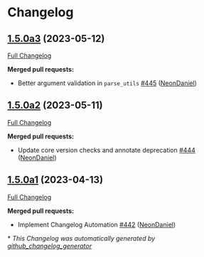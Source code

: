 # Changelog

## [1.5.0a3](https://github.com/NeonGeckoCom/neon-utils/tree/1.5.0a3) (2023-05-12)

[Full Changelog](https://github.com/NeonGeckoCom/neon-utils/compare/1.5.0a2...1.5.0a3)

**Merged pull requests:**

- Better argument validation in `parse_utils` [\#445](https://github.com/NeonGeckoCom/neon-utils/pull/445) ([NeonDaniel](https://github.com/NeonDaniel))

## [1.5.0a2](https://github.com/NeonGeckoCom/neon-utils/tree/1.5.0a2) (2023-05-11)

[Full Changelog](https://github.com/NeonGeckoCom/neon-utils/compare/1.5.0a1...1.5.0a2)

**Merged pull requests:**

- Update core version checks and annotate deprecation [\#444](https://github.com/NeonGeckoCom/neon-utils/pull/444) ([NeonDaniel](https://github.com/NeonDaniel))

## [1.5.0a1](https://github.com/NeonGeckoCom/neon-utils/tree/1.5.0a1) (2023-04-13)

[Full Changelog](https://github.com/NeonGeckoCom/neon-utils/compare/1.4.0...1.5.0a1)

**Merged pull requests:**

- Implement Changelog Automation [\#442](https://github.com/NeonGeckoCom/neon-utils/pull/442) ([NeonDaniel](https://github.com/NeonDaniel))



\* *This Changelog was automatically generated by [github_changelog_generator](https://github.com/github-changelog-generator/github-changelog-generator)*
